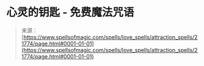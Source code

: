 <!--yml

category: 未分类

date: 2024-06-12 19:05:35

-->

# 心灵的钥匙 - 免费魔法咒语

> 来源：[https://www.spellsofmagic.com/spells/love_spells/attraction_spells/21774/page.html#0001-01-01](https://www.spellsofmagic.com/spells/love_spells/attraction_spells/21774/page.html#0001-01-01)
